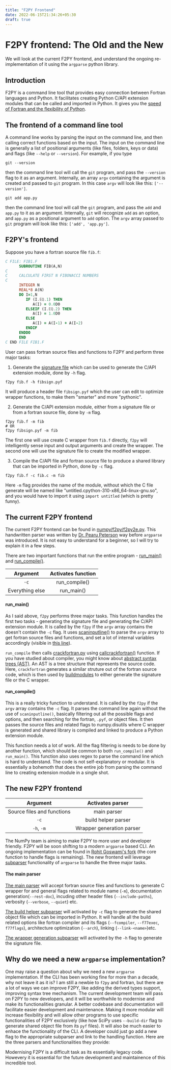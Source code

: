 ```yaml
---
title: "F2PY Frontend"
date: 2022-06-15T21:34:26+05:30
draft: true
---
```


# F2PY frontend: The Old and the New

We will look at the current F2PY frontend, and understand the ongoing re-implementation of it using the `argparse` python library.

## Introduction
F2PY is a command line tool that provides easy connection between Fortran languages and Python. It facilitates creating Python C/API extension modules that can be called and imported in Python. It gives you the [speed of Fortran and the flexibility of Python](https://namamishanker.github.io/posts/scipy_fortran_f2py/).

## The frontend of a command line tool

A command line works by parsing the input on the command line, and then calling correct functions based on the input. The input on the command line is generally a list of positional arguments (like files, folders, keys or data) and flags (like `--help` or `--version`). For example, if you type
```
git --version
```
then the command line tool will call the `git` program, and pass the `--version` flag to it as an argument. Internally, an array `argv` containing the argument is created and passed to `git` program. In this case `argv` will look like this: `['--version']`.
```
git add app.py
```
then the command line tool will call the `git` program, and pass the `add` and `app.py` to it as an argument. Internally, `git` will recognize `add` as an option, and `app.py` as a positional argument to `add` option. The `argv` array passed to `git` program will look like this: `['add', 'app.py']`.

## F2PY's frontend

Suppose you have a fortran source file `fib.f`:
```fortran
C FILE: FIB1.F
      SUBROUTINE FIB(A,N)
C
C     CALCULATE FIRST N FIBONACCI NUMBERS
C
      INTEGER N
      REAL*8 A(N)
      DO I=1,N
         IF (I.EQ.1) THEN
            A(I) = 0.0D0
         ELSEIF (I.EQ.2) THEN
            A(I) = 1.0D0
         ELSE 
            A(I) = A(I-1) + A(I-2)
         ENDIF
      ENDDO
      END
C END FILE FIB1.F
```

User can pass fortran source files and functions to F2PY and perform three major tasks:
1. Generate the [signature file](https://numpy.org/doc/stable/f2py/signature-file.html#fortran-c-routine-signatures) which can be used to generate the C/API extension module, done by `-h` flag.
```
f2py fib.f -h fibsign.pyf
```
It will produce a header file `fibsign.pyf` which the user can edit to optimize wrapper functions, to make them "smarter" and more "pythonic".

2. Generate the C/API extension module, either from a signature file or from a fortran source file, done by `-m` flag.
```
f2py fib.f -m fib
# OR
f2py fibsign.pyf -m fib
```
The first one will use create C wrapper from `fib.f` directly, `f2py` will intelligently sense input and output arguments and create the wrapper. The second one will use the signature file to create the modified wrapper.

3. Compile the C/API file and fortran source file to produce a shared library that can be imported in Python, done by `-c` flag.
```
f2py fib.f -c fib.c -m fib
```
Here `-m` flag provides the name of the module, without which the C file generate will be named like "untitled.cpython-310-x86_64-linux-gnu.so", and you would have to import it using `import untitled` (which is pretty funny).

## The current F2PY frontend

The current F2PY frontend can be found in [numpy/f2py/f2py2e.py](https://github.com/numpy/numpy/blob/main/numpy/f2py/f2py2e.py). This handwritten parser was written by [Dr. Pearu Peterson](https://github.com/pearu) way before `argparse` was introduced. It is not easy to understand for a beginner, so I will try to explain it in a few steps.

There are two important functions that run the entire program - [run_main()](https://github.com/numpy/numpy/blob/6032e0ab72be408497c14fd5b865bb25a4c800e7/numpy/f2py/f2py2e.py#L411) and [run_compile()](https://github.com/numpy/numpy/blob/6032e0ab72be408497c14fd5b865bb25a4c800e7/numpy/f2py/f2py2e.py#L411).

| Argument | Activates function |
|:----:|:----------------:|
| `-c` | run_compile() |
| Everything else | run_main() |

#### run_main()

As I said above, `f2py` performs three major tasks. This function handles the first two tasks - generating the signature file and generating the C/API extension module. It is called by the `f2py` if the  `argv` array contains the doesn't contain the `-c` flag. It uses [scaninputline()](https://github.com/numpy/numpy/blob/6032e0ab72be408497c14fd5b865bb25a4c800e7/numpy/f2py/f2py2e.py#L179) to parse the `argv` array to get fortran source files and functions, and set a lot of internal variables accordingly (visible in [this line](https://github.com/numpy/numpy/blob/6032e0ab72be408497c14fd5b865bb25a4c800e7/numpy/f2py/f2py2e.py#L181)). 

`run_compile` then calls [crackfortran.py](https://github.com/numpy/numpy/blob/6032e0ab72be408497c14fd5b865bb25a4c800e7/numpy/f2py/crackfortran.py) using [callcrackfortran()](https://github.com/numpy/numpy/blob/6032e0ab72be408497c14fd5b865bb25a4c800e7/numpy/f2py/f2py2e.py#L330) function. If you have studied about compiler, you might know about [abstract syntax trees (AST)](https://en.wikipedia.org/wiki/Abstract_syntax_tree). An AST is a tree structure that represents the source code. Here, `crackfortran` generates a similar struture out of the fortran source code, which is then used by [buildmodules](https://github.com/numpy/numpy/blob/2d4452477245f1332b607c2899a12f6e398a8675/numpy/f2py/f2py2e.py#L366) to either generate the signature file or the C wrapper.

#### run_compile()

This is a really tricky function to understand. It is called by the `f2py` if the `argv` array contains the `-c` flag. It parses the command line again without the use of `scaninputline()`, basically filtering out all the possible flags and options, and then searching for the fortran, `.pyf`, or object files. It then passes the source files and related flags to numpy.disutils where C wrapper is generated and shared library is compiled and linked to produce a Python extension module.

This function needs a lot of work. All the flag filtering is needs to be done by another function, which should be common to both `run_compile()` and `run_main()`. This function also uses regex to parse the command line which is hard to understand. The code is not self-explanatory or modular. It is essentially a bohemoth that does the entire job from parsing the command line to creating extension module in a single shot. 

## The new F2PY frontend

| Argument | Activates parser |
|:----:|:----------------:|
| Source files and functions | main parser |
| `-c` | build helper parser       |
| `-h`, `-m` | Wrapper generation parser |

The NumPy team is aiming to make F2PY to more user and developer friendly. F2PY will be soon shifting to a modern `argparse` based CLI. An ongoing implementation can be found in [Rohit Goswami's fork](https://github.com/numpy/numpy/blob/argparse_f2py/numpy/f2py/f2pyarg.py) (the core function to handle flags is remaining). The new frontend will leverage [subparser](https://docs.python.org/3/library/argparse.html#argparse.ArgumentParser.add_subparsers) functionality of `argparse` to handle the three major tasks. 
#### The main parser
[The main parser](https://github.com/numpy/numpy/blob/argparse_f2py/numpy/f2py/f2pyarg.py#L226) will accept fortran source files and functions to generate C wrapper for and general flags related to module name (`-m`), documentation generation(`--rest-doc`), incuding other header files (`--include-paths`), verbosity (`--verbose`, `--quiet`) etc.

[The build helper subparser](https://github.com/numpy/numpy/blob/ade978b9f7de5cb42fb4e2573972b128158aa41e/numpy/f2py/f2pyarg.py#L263`) will activated by `-c` flag to generate the shared object file which can be imported in Python. It will handle all the build related options like fortran compiler and its flags (`--fcompiler`, `--f77exec`, `f77flags`), architecture optimization (`--arch`), linking (`--link-<name>`)etc. 

[The wrapper generation subparser](https://github.com/numpy/numpy/blob/ade978b9f7de5cb42fb4e2573972b128158aa41e/numpy/f2py/f2pyarg.py#L264) will activated by the `-h` flag to generate the signature file.

## Why do we need a new `argparse` implementation?
One may raise a question about why we need a new `argparse` implementation. If the CLI has been working fine for more than a decade, why not leave it as it is?
I am still a newbie to `f2py` and fortran, but there are a lot of ways we can improve F2PY, like adding the derived types support, improving syntax tree mechanism. The current development team will pass on F2PY to new developers, and it will be worthwhile to modernise and make its functionalities granular. A better codebase and documentation will facilitate easier development and maintenance. Making it more modular will increase flexibility and will allow other programs to use specific functionalities of F2PY exclusively (like how SciPy uses `--build-dir` flag to generate shared object file from its `pyf` files). It will also be much easier to enhace the functionality of the CLI. A developer could just go add a new flag to the appropriate subparser and link to the handling function. Here are the three parsers and functionalities they provide:

Modernising F2PY is a difficult task as its essentially legacy code. Howevery it is essential for the future development and maintainence of this incredible tool.